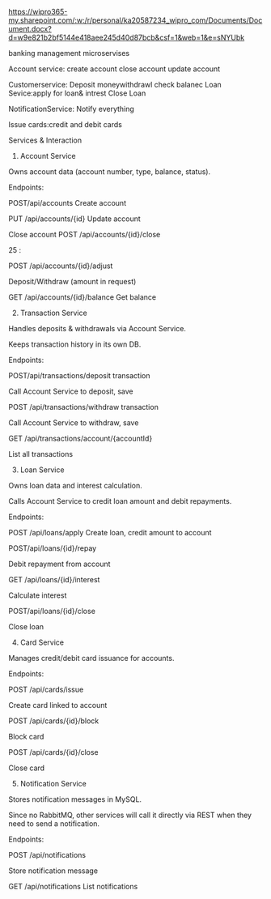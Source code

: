 https://wipro365-my.sharepoint.com/:w:/r/personal/ka20587234_wipro_com/Documents/Document.docx?d=w9e821b2bf5144e418aee245d40d87bcb&csf=1&web=1&e=sNYUbk



banking management microservises

Account service:
create account
close account
update account

Customerservice:
Deposit
moneywithdrawl
check balanec
Loan Sevice:apply for loan& intrest
Close Loan

NotificationService:
Notify everything


Issue cards:credit and debit cards



Services & Interaction

1. Account Service

Owns account data (account number, type, balance, status).

Endpoints:

POST/api/accounts Create account

PUT /api/accounts/{id} Update account

Close account POST /api/accounts/{id}/close

25 :

POST /api/accounts/{id}/adjust

Deposit/Withdraw (amount in request)

GET /api/accounts/{id}/balance Get balance

2. Transaction Service

Handles deposits & withdrawals via Account Service.

Keeps transaction history in its own DB.

Endpoints:

POST/api/transactions/deposit transaction

Call Account Service to deposit, save

POST /api/transactions/withdraw transaction

Call Account Service to withdraw, save

GET /api/transactions/account/{accountId}

List all transactions

3. Loan Service

Owns loan data and interest calculation.

Calls Account Service to credit loan amount and debit repayments.

Endpoints:

POST /api/loans/apply Create loan, credit amount to account

POST/api/loans/{id}/repay

Debit repayment from account

GET /api/loans/{id}/interest

Calculate interest

POST/api/loans/{id}/close

Close loan

4. Card Service

Manages credit/debit card issuance for accounts.

Endpoints:

POST /api/cards/issue

Create card linked to account

POST /api/cards/{id}/block

Block card

POST /api/cards/{id}/close

Close card

5. Notification Service

Stores notification messages in MySQL.

Since no RabbitMQ, other services will call it directly via REST when they need to send a notification.

Endpoints:

POST /api/notifications

Store notification message

GET /api/notifications List notifications
